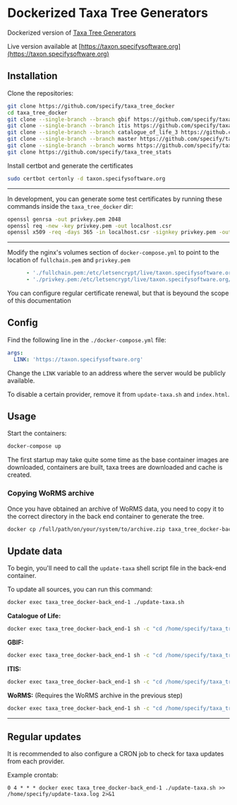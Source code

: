 # Dockerized Taxa Tree Generators

Dockerized version of
[Taxa Tree Generators](https://github.com/specify/taxa_tree/)

Live version available at
[https://taxon.specifysoftware.org](https://taxon.specifysoftware.org)

## Installation

Clone the repositories:

```bash
git clone https://github.com/specify/taxa_tree_docker
cd taxa_tree_docker
git clone --single-branch --branch gbif https://github.com/specify/taxa_tree ./taxa_tree_gbif
git clone --single-branch --branch itis https://github.com/specify/taxa_tree ./taxa_tree_itis
git clone --single-branch --branch catalogue_of_life_3 https://github.com/specify/taxa_tree ./taxa_tree_col 
git clone --single-branch --branch master https://github.com/specify/taxa_tree_stats ./taxa_tree_stats
git clone --single-branch --branch worms https://github.com/specify/taxa_tree ./taxa_tree_worms
git clone https://github.com/specify/taxa_tree_stats
```

Install certbot and generate the certificates

```bash
sudo certbot certonly -d taxon.specifysoftware.org
```

---
In development, you can generate some test certificates by running these commands inside the `taxa_tree_docker` dir:

```bash
openssl genrsa -out privkey.pem 2048
openssl req -new -key privkey.pem -out localhost.csr
openssl x509 -req -days 365 -in localhost.csr -signkey privkey.pem -out fullchain.pem
```

---

Modify the nginx's volumes section of `docker-compose.yml` to point to
the location of `fullchain.pem` and `privkey.pem`

```yaml
      - './fullchain.pem:/etc/letsencrypt/live/taxon.specifysoftware.org/fullchain.pem:ro'
      - './privkey.pem:/etc/letsencrypt/live/taxon.specifysoftware.org/privkey.pem:ro'
```

You can configure regular certificate renewal, but that is beyound
the scope of this documentation

## Config

Find the following line in the `./docker-compose.yml` file:

```yml
args:
  LINK: 'https://taxon.specifysoftware.org'
```

Change the `LINK` variable to an address where the server would be publicly
available.

To disable a certain provider, remove it from `update-taxa.sh` and
`index.html`.

## Usage

Start the containers:

```bash
docker-compose up
```

The first startup may take quite some time as the base container images are
downloaded, containers are built, taxa trees are downloaded and cache is
created.

### Copying WoRMS archive

Once you have obtained an archive of WoRMS data, you need to copy it to the correct directory in the back end container to generate the tree.

```bash
docker cp /full/path/on/your/system/to/archive.zip taxa_tree_docker-back_end-1:/home/specify/taxa_tree_worms_working_dir/archive.zip
```

## Update data

To begin, you'll need to call the `update-taxa` shell script file in the back-end container.

To update all sources, you can run this command:
```bash
docker exec taxa_tree_docker-back_end-1 ./update-taxa.sh
```

**Catalogue of Life:**
```bash
docker exec taxa_tree_docker-back_end-1 sh -c "cd /home/specify/taxa_tree_col/back_end/ && /home/specify/venv/bin/python3 refresh_data.py"
```

**GBIF:**
```bash
docker exec taxa_tree_docker-back_end-1 sh -c "cd /home/specify/taxa_tree_gbif/back_end/ && /home/specify/venv/bin/python3 refresh_data.py"
```

**ITIS:**
```bash
docker exec taxa_tree_docker-back_end-1 sh -c "cd /home/specify/taxa_tree_itis/back_end/ && /home/specify/venv/bin/python3 refresh_data.py"
```


**WoRMS:** (Requires the WoRMS archive in the previous step)
```bash
docker exec taxa_tree_docker-back_end-1 sh -c "cd /home/specify/taxa_tree_worms/back_end/ && /home/specify/venv/bin/python3 refresh_data.py"
```

****

## Regular updates

It is recommended to also configure a CRON job to check for taxa updates from
each provider.

Example crontab:

```
0 4 * * * docker exec taxa_tree_docker-back_end-1 ./update-taxa.sh >> /home/specify/update-taxa.log 2>&1
```
